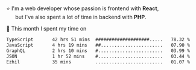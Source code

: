 ⭐ I'm a web developer whose passion is frontend with <b>React</b>,<br/>
&nbsp; &nbsp; &nbsp; but I've also spent a lot of time in backend with <b>PHP</b>.

📅 This month I spent my time on

<!--START_SECTION:waka-->

```txt
TypeScript       42 hrs 51 mins  ####################.....   78.32 %
JavaScript       4 hrs 19 mins   ##.......................   07.90 %
GraphQL          2 hrs 10 mins   #........................   03.99 %
JSON             1 hr 52 mins    #........................   03.44 %
Ezhil            35 mins         .........................   01.07 %
```

<!--END_SECTION:waka-->
